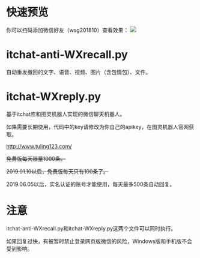 # 快速预览

你可以扫码添加微信好友（wsg201810）查看效果：
![](https://https://oss-pic.wangshaogang.com/1587126524384-c751df24-bba6-4535-bb39-5065be0d93cf.png)

# itchat-anti-WXrecall.py

自动重发撤回的文字、语音、视频、图片（含包情包）、文件。

# itchat-WXreply.py

基于itchat库和图灵机器人实现的微信聊天机器人。

如果需要长期使用，代码中的key请修改为你自己的apikey，在图灵机器人官网获取。

http://www.tuling123.com/

~~免费版每天限量1000条。~~

~~2019.01.10以后，免费版每天只有100条了。~~

2019.06.05以后，实名认证的账号才能使用，每天最多500条自动回复。


# 注意

itchat-anti-WXrecall.py和itchat-WXreply.py这两个文件可以同时执行。

如果回复过快，有被暂时禁止登录网页版微信的风险，Windows版和手机版不会受到影响。


